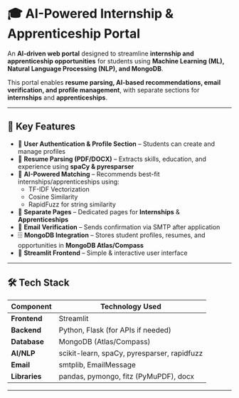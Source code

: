 # 🎓 AI-Powered Internship & Apprenticeship Portal  

An **AI-driven web portal** designed to streamline **internship and apprenticeship opportunities** for students using **Machine Learning (ML), Natural Language Processing (NLP), and MongoDB**.  

This portal enables **resume parsing, AI-based recommendations, email verification, and profile management**, with separate sections for **internships** and **apprenticeships**.  

---

## 🚀 Key Features  

- 🔑 **User Authentication & Profile Section** – Students can create and manage profiles  
- 📄 **Resume Parsing (PDF/DOCX)** – Extracts skills, education, and experience using **spaCy & pyresparser**  
- 🤖 **AI-Powered Matching** – Recommends best-fit internships/apprenticeships using:
  - TF-IDF Vectorization  
  - Cosine Similarity  
  - RapidFuzz for string similarity  
- 🏢 **Separate Pages** – Dedicated pages for **Internships** & **Apprenticeships**  
- 📧 **Email Verification** – Sends confirmation via SMTP after application  
- 🗄 **MongoDB Integration** – Stores student profiles, resumes, and opportunities in **MongoDB Atlas/Compass**  
- 🎨 **Streamlit Frontend** – Simple & interactive user interface  

---

## 🛠️ Tech Stack  

| Component     | Technology Used |
|---------------|-----------------|
| **Frontend**  | Streamlit |
| **Backend**   | Python, Flask (for APIs if needed) |
| **Database**  | MongoDB (Atlas/Compass) |
| **AI/NLP**    | scikit-learn, spaCy, pyresparser, rapidfuzz |
| **Email**     | smtplib, EmailMessage |
| **Libraries** | pandas, pymongo, fitz (PyMuPDF), docx |

---


